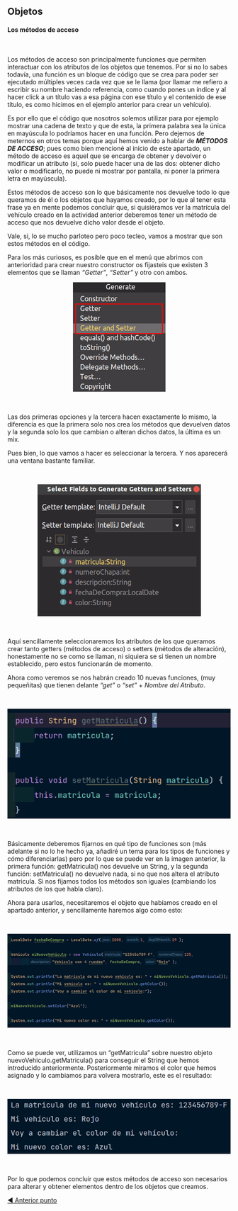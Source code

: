 ## Objetos
#### Los métodos de acceso

<br>

Los métodos de acceso son principalmente funciones que permiten interactuar con los atributos de los objetos que tenemos. Por si no lo sabes todavía, una función es un bloque de código que se crea para poder ser ejecutado múltiples veces cada vez que se le llama (por llamar me refiero a escribir su nombre haciendo referencia, como cuando pones un índice y al hacer click a un título vas a esa página con ese título y el contenido de ese título, es como hicimos en el ejemplo anterior para crear un vehículo).

Es por ello que el código que nosotros solemos utilizar para por ejemplo mostrar una cadena de texto y que de esta, la primera palabra sea la única en mayúscula lo podríamos hacer en una función. Pero dejemos de meternos en otros temas porque aquí hemos venido a hablar de ***MÉTODOS DE ACCESO***; pues como bien mencioné al inicio de este apartado, un método de acceso es aquel que se encarga de obtener y devolver o modificar un atributo (si, solo puede hacer una de las dos: obtener dicho valor o modificarlo, no puede ni mostrar por pantalla, ni poner la primera letra en mayúscula).

Estos métodos de acceso son lo que básicamente nos devuelve todo lo que queramos de él o los objetos que hayamos creado, por lo que al tener esta frase ya en mente podemos concluir que, si quisiéramos ver la matrícula del vehículo creado en la actividad anterior deberemos tener un método de acceso que nos devuelve dicho valor desde el objeto.

Vale, si, lo se mucho parloteo pero poco tecleo, vamos a mostrar que son estos métodos en el código.

Para los más curiosos, es posible que en el menú que abrimos con anterioridad para crear nuestro constructor os fijasteis que existen 3 elementos que se llaman *“Getter”*, *“Setter”* y otro con ambos.

<center>

![Menu para crear métodos de acceso con un click](Imgs/Metodos/Metodos1.png)

</center>

<br>

Las dos primeras opciones y la tercera hacen exactamente lo mismo, la diferencia es que la primera solo nos crea los métodos que devuelven datos y la segunda solo los que cambian o alteran dichos datos, la última es un mix.

Pues bien, lo que vamos a hacer es seleccionar la tercera. Y nos aparecerá una ventana bastante familiar.

<br>

<center>

![Menu para crear métodos de acceso con un click](Imgs/Metodos/Metodos2.png)

</center>

<br>

Aquí sencillamente seleccionaremos los atributos de los que queramos crear tanto getters (métodos de acceso) o setters (métodos de alteración), honestamente no se como se llaman, ni siquiera se si tienen un nombre establecido, pero estos funcionarán de momento.

Ahora como veremos se nos habrán creado 10 nuevas funciones, (muy pequeñitas) que tienen delante *“get”* o *“set”* + *Nombre del Atributo*.

<br>

<center>

![Menu para crear métodos de acceso con un click](Imgs/Metodos/Metodos3.png)

</center>

<br>

Básicamente deberemos fijarnos en qué tipo de funciones son (más adelante si no lo he hecho ya, añadiré un tema para los tipos de funciones y cómo diferenciarlas) pero por lo que se puede ver en la imagen anterior, la primera función: getMatricula() nos devuelve un String, y la segunda función: setMatricula() no devuelve nada, si no que nos altera el atributo matricula. Si nos fijamos todos los métodos son iguales (cambiando los atributos de los que habla claro).

Ahora para usarlos, necesitaremos el objeto que habíamos creado en el apartado anterior, y sencillamente haremos algo como esto:

<br>

<center>

![Menu para crear métodos de acceso con un click](Imgs/Metodos/Metodos4.png)

</center>

<br>

Como se puede ver, utilizamos un “getMatricula” sobre nuestro objeto nuevoVehiculo.getMatricula() para conseguir el String que hemos introducido anteriormente. Posteriormente miramos el color que hemos asignado y lo cambiamos para volvera  mostrarlo, este es el resultado:

<br>

<center>

![Menu para crear métodos de acceso con un click](Imgs/Metodos/Metodos5.png)

</center>

<br>

Por lo que podemos concluir que estos métodos de acceso son necesarios para alterar y obtener elementos dentro de los objetos que creamos.

[:arrow_backward: Anterior punto](7%20-%20Objetos%20en%20Java.md) <br>